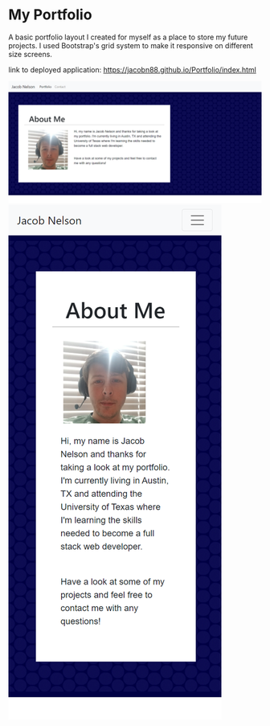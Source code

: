 <h1>My Portfolio</h1>

<p>A basic portfolio layout I created for myself as a place to store my future projects. I used Bootstrap's grid system to make it responsive on different size screens.<p>
  
link to deployed application: https://jacobn88.github.io/Portfolio/index.html

![](images/full.png)
![](images/mobile.png)
